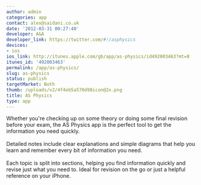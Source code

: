 ```yaml
---
author: admin
categories: app
contact: alex@saidani.co.uk
date: '2012-03-31 00:27:40'
developer: A&A
developer_link: https://twitter.com/#!/asphysics
devices: 
- ios
ios_link: http://itunes.apple.com/gb/app/as-physics/id492003463?mt=8
itunes_id: '492003463'
permalink: /app/as-physics/
slug: as-physics
status: publish
targetMarket: Both
thumb: /uploads/v2/4f4eb5a570d98icon@2x.png
title: AS Physics
type: app
---
```


Whether you're checking up on some theory or doing some final revision before your exam, the AS Physics app is the perfect tool to get the information you need quickly.<br />
<br />
Detailed notes include clear explanations and simple diagrams that help you learn and remember every bit of information you need.<br />
<br />
Each topic is split into sections, helping you find information quickly and revise just what you need to. Ideal for revision on the go or just a helpful reference on your iPhone.